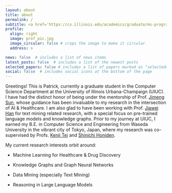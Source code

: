 ```yaml
---
layout: about
title: about
permalink: /
subtitle: <a href='https://cs.illinois.edu/academics/graduate/ms-program'>MSCS</a> @ <a href='https://cs.illinois.edu/'>UIUC</a>.
profile:
  align: right
  image: prof_pic.jpg
  image_circular: false # crops the image to make it circular
  address: >

news: false  # includes a list of news items
latest_posts: false  # includes a list of the newest posts
selected_papers: false # includes a list of papers marked as "selected={true}"
social: false  # includes social icons at the bottom of the page
---
```

Greetings! This is Patrick, currently a graduate student in the Computer Science Department at the University of Illinois Urbana-Champaign (UIUC). I have had the distinct honor of being under the mentorship of Prof. <a href='https://www.sunlab.org/'>Jimeng Sun</a>, whose guidance has been invaluable to my research in the intersection of AI & Healthcare. I am also glad to have been working with Prof. <a href='http://hanj.cs.illinois.edu/'>Jiawei Han</a> for text mining related research, with a special focus on pre-trained language models and knowledge graphs. Prior to my journey at UIUC, I earned my B.E. in Computer Science and Engineering from Waseda University in the vibrant city of Tokyo, Japan, where my research was co-supervised by Profs. <a href='https://www.tei-lab.jp/en/professors/'>Kenji Tei</a> and <a href='https://www.nii.ac.jp/en/faculty/architecture/honiden_shinichi/'>Shinichi Honiden</a>.

My current research interests orbit around:

 * Machine Learning for Healthcare & Drug Discovery

 * Knowledge Graphs and Graph Neural Networks 

 * Data Mining (especially Text Mining)

 * Reasoning in Large Language Models

